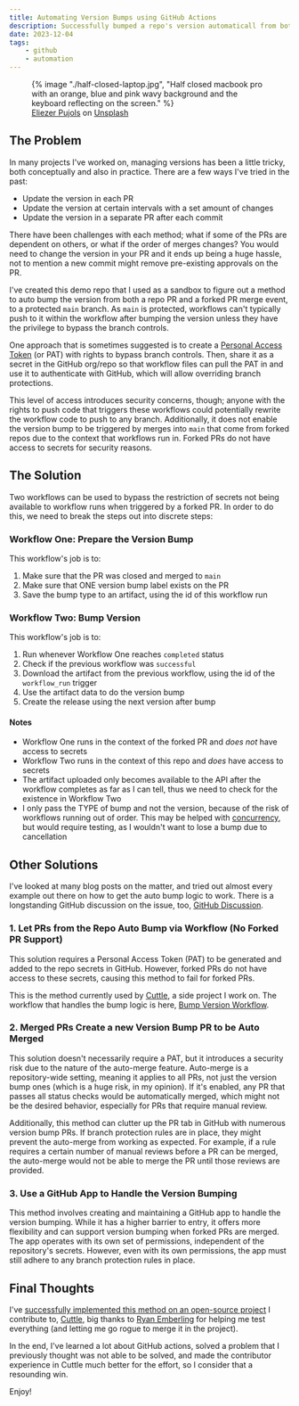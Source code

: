 ```yaml
---
title: Automating Version Bumps using GitHub Actions
description: Successfully bumped a repo's version automaticall from both a normal and forked PR merge event to main.
date: 2023-12-04
tags:
    - github
    - automation
---
```

<figure>
  {% image "./half-closed-laptop.jpg", "Half closed macbook pro with an orange, blue and pink wavy background and the keyboard reflecting on the screen." %}
  <figcaption><a href="https://unsplash.com/@eliezerpujols?utm_content=creditCopyText&utm_medium=referral&utm_source=unsplash">Eliezer Pujols</a> on <a href="https://unsplash.com/photos/turned-on-macbook-pro-WZjVZY9p9hQ?utm_content=creditCopyText&utm_medium=referral&utm_source=unsplash">Unsplash</a>
  </figcaption>
</figure>

## The Problem

In many projects I've worked on, managing versions has been a little tricky, both conceptually and also in practice. There are a few ways I've tried in the past:

- Update the version in each PR
- Update the version at certain intervals with a set amount of changes
- Update the version in a separate PR after each commit

There have been challenges with each method; what if some of the PRs are dependent on others, or what if the order of merges changes? You would need to change the version in your PR and it ends up being a huge hassle, not to mention a new commit might remove pre-existing approvals on the PR.

I've created this demo repo that I used as a sandbox to figure out a method to auto bump the version from both a repo PR and a forked PR merge event, to a protected `main` branch. As `main` is protected, workflows can't typically push to it within the workflow after bumping the version unless they have the privilege to bypass the branch controls.

One approach that is sometimes suggested is to create a [Personal Access Token](https://docs.github.com/en/authentication/keeping-your-account-and-data-secure/managing-your-personal-access-tokens) (or PAT) with rights to bypass branch controls. Then, share it as a secret in the GitHub org/repo so that workflow files can pull the PAT in and use it to authenticate with GitHub, which will allow overriding branch protections.

This level of access introduces security concerns, though; anyone with the rights to push code that triggers these workflows could potentially rewrite the workflow code to push to any branch. Additionally, it does not enable the version bump to be triggered by merges into `main` that come from forked repos due to the context that workflows run in. Forked PRs do not have access to secrets for security reasons.

## The Solution

Two workflows can be used to bypass the restriction of secrets not being available to workflow runs when triggered by a forked PR. In order to do this, we need to break the steps out into discrete steps:

### Workflow One: Prepare the Version Bump

This workflow's job is to:

1. Make sure that the PR was closed and merged to `main`
2. Make sure that ONE version bump label exists on the PR
3. Save the bump type to an artifact, using the id of this workflow run

### Workflow Two: Bump Version

This workflow's job is to:

1. Run whenever Workflow One reaches `completed` status
2. Check if the previous workflow was `successful`
3. Download the artifact from the previous workflow, using the id of the `workflow_run` trigger
4. Use the artifact data to do the version bump
5. Create the release using the next version after bump

#### Notes

- Workflow One runs in the context of the forked PR and _does not_ have access to secrets
- Workflow Two runs in the context of this repo and _does_ have access to secrets
- The artifact uploaded only becomes available to the API after the workflow completes as far as I can tell, thus we need to check for the existence in Workflow Two
- I only pass the TYPE of bump and not the version, because of the risk of workflows running out of order. This may be helped with [concurrency](https://docs.github.com/en/actions/using-jobs/using-concurrency), but would require testing, as I wouldn't want to lose a bump due to cancellation

## Other Solutions

I've looked at many blog posts on the matter, and tried out almost every example out there on how to get the auto bump logic to work. There is a longstanding GitHub discussion on the issue, too, [GitHub Discussion](https://github.com/orgs/community/discussions/25305).

### 1. Let PRs from the Repo Auto Bump via Workflow (No Forked PR Support)

This solution requires a Personal Access Token (PAT) to be generated and added to the repo secrets in GitHub. However, forked PRs do not have access to these secrets, causing this method to fail for forked PRs.

This is the method currently used by [Cuttle](https://github.com/cuttle-cards/cuttle), a side project I work on. The workflow that handles the bump logic is here, [Bump Version Workflow](https://github.com/cuttle-cards/cuttle/blob/1288fd06235a975e77b9ecc53b728831a30f253f/.github/workflows/bump-version.yml).

### 2. Merged PRs Create a new Version Bump PR to be Auto Merged

This solution doesn't necessarily require a PAT, but it introduces a security risk due to the nature of the auto-merge feature. Auto-merge is a repository-wide setting, meaning it applies to all PRs, not just the version bump ones (which is a huge risk, in my opinion). If it's enabled, any PR that passes all status checks would be automatically merged, which might not be the desired behavior, especially for PRs that require manual review.

Additionally, this method can clutter up the PR tab in GitHub with numerous version bump PRs. If branch protection rules are in place, they might prevent the auto-merge from working as expected. For example, if a rule requires a certain number of manual reviews before a PR can be merged, the auto-merge would not be able to merge the PR until those reviews are provided.

### 3. Use a GitHub App to Handle the Version Bumping

This method involves creating and maintaining a GitHub app to handle the version bumping. While it has a higher barrier to entry, it offers more flexibility and can support version bumping when forked PRs are merged. The app operates with its own set of permissions, independent of the repository's secrets. However, even with its own permissions, the app must still adhere to any branch protection rules in place.

## Final Thoughts

I've [successfully implemented this method on an open-source project](https://github.com/cuttle-cards/cuttle/pull/830) I contribute to, [Cuttle](https://cuttle.cards), big thanks to [Ryan Emberling](https://github.com/itsalaidbacklife) for helping me test everything (and letting me go rogue to merge it in the project).

In the end, I've learned a lot about GitHub actions, solved a problem that I previously thought was not able to be solved, and made the contributor experience in Cuttle much better for the effort, so I consider that a resounding win.

Enjoy!
